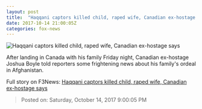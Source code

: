 ```yaml
---
layout: post
title:  "Haqqani captors killed child, raped wife, Canadian ex-hostage says"
date: 2017-10-14 21:00:05Z
categories: fox-news
---
```


![Haqqani captors killed child, raped wife, Canadian ex-hostage says](http://a57.foxnews.com/images.foxnews.com/content/fox-news/world/2017/10/15/haqqani-captors-killed-child-raped-wife-canadian-ex-hostage-says/_jcr_content/article-text/article-par-8/inline_spotlight_ima/image.img.jpg/612/344/1507957639532.jpg?ve=1&tl=1)

After landing in Canada with his family Friday night, Canadian ex-hostage Joshua Boyle told reporters some frightening news about his family's ordeal in Afghanistan.


Full story on F3News: [Haqqani captors killed child, raped wife, Canadian ex-hostage says](http://www.f3nws.com/n/BxDqaC)

> Posted on: Saturday, October 14, 2017 9:00:05 PM
